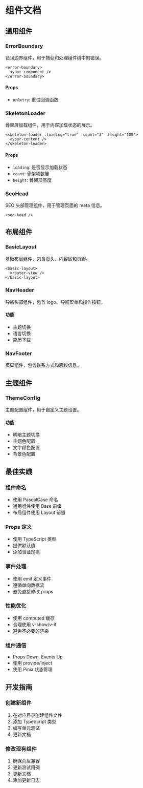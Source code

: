 # 组件文档

## 通用组件

### ErrorBoundary
错误边界组件，用于捕获和处理组件树中的错误。
```vue
<error-boundary>
  <your-component />
</error-boundary>
```

#### Props
- `onRetry`: 重试回调函数

### SkeletonLoader
骨架屏加载组件，用于内容加载状态的展示。
```vue
<skeleton-loader :loading="true" :count="3" :height="100">
  <your-content />
</skeleton-loader>
```

#### Props
- `loading`: 是否显示加载状态
- `count`: 骨架项数量
- `height`: 骨架项高度

### SeoHead
SEO 头部管理组件，用于管理页面的 meta 信息。
```vue
<seo-head />
```

## 布局组件

### BasicLayout
基础布局组件，包含页头、内容区和页脚。
```vue
<basic-layout>
  <router-view />
</basic-layout>
```

### NavHeader
导航头部组件，包含 logo、导航菜单和操作按钮。

#### 功能
- 主题切换
- 语言切换
- 简历下载

### NavFooter
页脚组件，包含联系方式和版权信息。

## 主题组件

### ThemeConfig
主题配置组件，用于自定义主题设置。

#### 功能
- 明暗主题切换
- 主题色配置
- 文字颜色配置
- 背景色配置

## 最佳实践

### 组件命名
- 使用 PascalCase 命名
- 通用组件使用 Base 前缀
- 布局组件使用 Layout 前缀

### Props 定义
- 使用 TypeScript 类型
- 提供默认值
- 添加验证规则

### 事件处理
- 使用 emit 定义事件
- 遵循单向数据流
- 避免直接修改 props

### 性能优化
- 使用 computed 缓存
- 合理使用 v-show/v-if
- 避免不必要的渲染

### 组件通信
- Props Down, Events Up
- 使用 provide/inject
- 使用 Pinia 状态管理

## 开发指南

### 创建新组件
1. 在对应目录创建组件文件
2. 添加 TypeScript 类型
3. 编写单元测试
4. 更新文档

### 修改现有组件
1. 确保向后兼容
2. 更新测试用例
3. 更新文档
4. 添加更新日志

